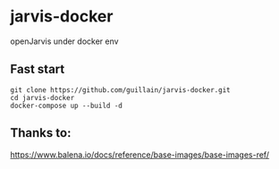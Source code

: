 # jarvis-docker
openJarvis under docker env

## Fast start
```
git clone https://github.com/guillain/jarvis-docker.git
cd jarvis-docker
docker-compose up --build -d
```

## Thanks to:
https://www.balena.io/docs/reference/base-images/base-images-ref/
